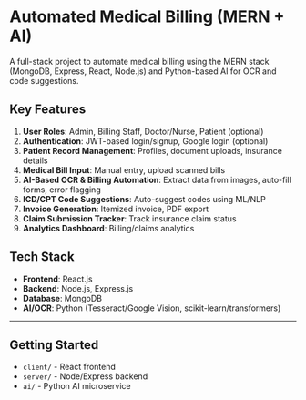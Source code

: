 # Automated Medical Billing (MERN + AI)

A full-stack project to automate medical billing using the MERN stack (MongoDB, Express, React, Node.js) and Python-based AI for OCR and code suggestions.

## Key Features
1. **User Roles**: Admin, Billing Staff, Doctor/Nurse, Patient (optional)
2. **Authentication**: JWT-based login/signup, Google login (optional)
3. **Patient Record Management**: Profiles, document uploads, insurance details
4. **Medical Bill Input**: Manual entry, upload scanned bills
5. **AI-Based OCR & Billing Automation**: Extract data from images, auto-fill forms, error flagging
6. **ICD/CPT Code Suggestions**: Auto-suggest codes using ML/NLP
7. **Invoice Generation**: Itemized invoice, PDF export
8. **Claim Submission Tracker**: Track insurance claim status
9. **Analytics Dashboard**: Billing/claims analytics

## Tech Stack
- **Frontend**: React.js
- **Backend**: Node.js, Express.js
- **Database**: MongoDB
- **AI/OCR**: Python (Tesseract/Google Vision, scikit-learn/transformers)

---

## Getting Started
- `client/` - React frontend
- `server/` - Node/Express backend
- `ai/` - Python AI microservice 